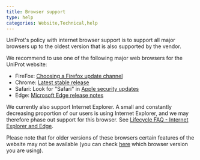 ```yaml
---
title: Browser support
type: help
categories: Website,Technical,help
---
```


UniProt's policy with internet browser support is to support all major browsers up to the oldest version that is also supported by the vendor.

We recommend to use one of the following major web browsers for the UniProt website:

-   FireFox: [Choosing a Firefox update channel](https://support.mozilla.org/en-US/kb/choosing-firefox-update-channel)
-   Chrome: [Latest stable release](https://www.google.com/chrome/)
-   Safari: Look for "Safari" in [Apple security updates](https://support.apple.com/en-us/HT201222)
-   Edge: [Microsoft Edge release notes](https://docs.microsoft.com/en-us/deployedge/microsoft-edge-relnote-stable-channel)

We currently also support Internet Explorer. A small and constantly decreasing proportion of our users is using Internet Explorer, and we may therefore phase out support for this browser. See [Lifecycle FAQ - Internet Explorer and Edge](https://docs.microsoft.com/en-us/lifecycle/faq/internet-explorer-microsoft-edge).

Please note that for older versions of these browsers certain features of the website may not be available (you can check [here](https://www.whatismybrowser.com/) which browser version you are using).
